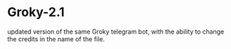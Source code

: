 # Groky-2.1
updated version of the same Groky telegram bot, with the ability to change the credits in the name of the file.
